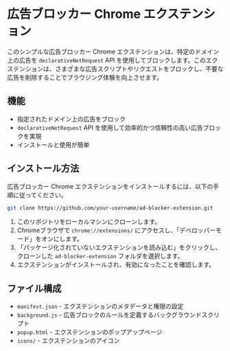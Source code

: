 # 広告ブロッカー Chrome エクステンション

このシンプルな広告ブロッカー Chrome エクステンションは、特定のドメイン上の広告を `declarativeNetRequest` API を使用してブロックします。このエクステンションは、さまざまな広告スクリプトやリクエストをブロックし、不要な広告を削除することでブラウジング体験を向上させます。

## 機能

- 指定されたドメイン上の広告をブロック
- `declarativeNetRequest` API を使用して効率的かつ信頼性の高い広告ブロックを実現
- インストールと使用が簡単

## インストール方法

広告ブロッカー Chrome エクステンションをインストールするには、以下の手順に従ってください。

   ```sh
   git clone https://github.com/your-username/ad-blocker-extension.git
   ```

1. このリポジトリをローカルマシンにクローンします。
2. Chromeブラウザで `chrome://extensions/` にアクセスし、「デベロッパーモード」をオンにします。
3. 「パッケージ化されていないエクステンションを読み込む」をクリックし、クローンした `ad-blocker-extension` フォルダを選択します。
4. エクステンションがインストールされ、有効になったことを確認します。

## ファイル構成

- `manifest.json` - エクステンションのメタデータと権限の設定
- `background.js` - 広告ブロックのルールを定義するバックグラウンドスクリプト
- `popup.html` - エクステンションのポップアップページ
- `icons/` - エクステンションのアイコン
